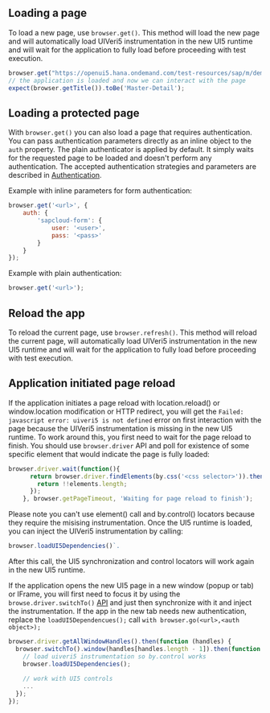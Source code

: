 ## Loading a page
To load a new page, use `browser.get()`. This method will load the new page and will automatically load UIVeri5 instrumentation in the new UI5 runtime and will wait for the application to fully load before proceeding with test execution.
```javascript
browser.get("https://openui5.hana.ondemand.com/test-resources/sap/m/demokit/master-detail/webapp/test/mockServer.html");
// the application is loaded and now we can interact with the page
expect(browser.getTitle()).toBe('Master-Detail');
```

## Loading a protected page
With `browser.get()` you can also load a page that requires authentication. You can pass
authentication parameters directly as an inline object to the `auth` property.
The plain authenticator is applied by default. It simply waits for the requested page to be loaded
and doesn't perform any authentication.
The accepted authentication strategies and parameters are described in [Authentication](../config/authentication.md).

Example with inline parameters for form authentication:
```javascript
browser.get('<url>', {
    auth: {
        'sapcloud-form': {
            user: '<user>',
            pass: '<pass>'
        }
    }
});
```
Example with plain authentication:
```javascript
browser.get('<url>');
```

## Reload the app
To reload the current page, use `browser.refresh()`. This method will reload the current page, will automatically load UIVeri5 instrumentation in the new UI5 runtime and will wait for the application to fully load before proceeding with test execution.

## Application initiated page reload
If the application initiates a page reload with location.reload() or window.location modification or HTTP redirect, you will get the 
`Failed: javascript error: uiveri5 is not defined` error on first interaction with the page because the UIVeri5 instrumentation is missing in the new UI5 runtime. 
To work around this, you first need to wait for the page reload to finish. You should use `browser.driver` API and poll for existence of some specific element that would indicate the page is fully loaded:
```javascript
browser.driver.wait(function(){
      return browser.driver.findElements(by.css('<css selector>')).then(function (elements) {
        return !!elements.length;
      });
    }, browser.getPageTimeout, 'Waiting for page reload to finish');
```
Please note you can't use element() call and by.control() locators because they require the misising instrumentation.
Once the UI5 runtime is loaded, you can inject the UIVeri5 instrumentation by calling:
```javascript
browser.loadUI5Dependencies()`. 
```
After this call, the UI5 synchronization and control locators will work again in the new UI5 runtime.

If the application opens the new UI5 page in a new window (popup or tab) or IFrame, you will first need to focus it by using the `browse.driver.switchTo()` [API](https://seleniumhq.github.io/selenium/docs/api/javascript/module/selenium-webdriver/lib/webdriver_exports_TargetLocator.html) and just then synchronize with it and inject the instrumentation. If the app in the new tab needs new authentication, replace the `loadUI5Dependencues();` call `with browser.go(<url>,<auth object>);`
```javascript
browser.driver.getAllWindowHandles().then(function (handles) {
  browser.switchTo().window(handles[handles.length - 1]).then(function () {
    // load uiveri5 instrumentation so by.control works
    browser.loadUI5Dependencies();
  
    // work with UI5 controls
    ...
  });
});
```

